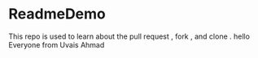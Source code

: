 # ReadmeDemo
This repo is used to learn about the pull request , fork , and clone .
hello Everyone from Uvais Ahmad
